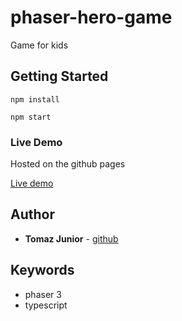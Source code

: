 # phaser-hero-game

Game for kids

## Getting Started
```
npm install
```

```
npm start
```

### Live Demo
Hosted on the github pages

<a href="http://TomazJunior.github.io/phaser-kids-play/" target="_blank">Live demo</a>

## Author

* **Tomaz Junior** - [github](https://github.com/TomazJunior)

## Keywords
- phaser 3
- typescript

